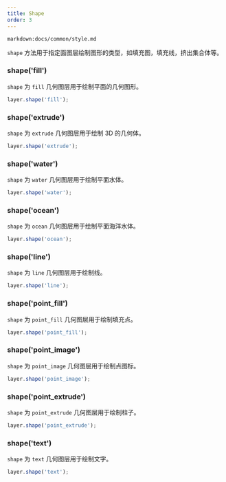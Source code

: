 ```yaml
---
title: Shape
order: 3
---
```


`markdown:docs/common/style.md`

`shape` 方法用于指定面图层绘制图形的类型，如填充图，填充线，挤出集合体等。

### shape('fill')

`shape` 为 `fill` 几何图层用于绘制平面的几何图形。

```js
layer.shape('fill');
```

### shape('extrude')

`shape` 为 `extrude` 几何图层用于绘制 3D 的几何体。

```js
layer.shape('extrude');
```

### shape('water')

`shape` 为 `water` 几何图层用于绘制平面水体。

```js
layer.shape('water');
```

### shape('ocean')

`shape` 为 `ocean` 几何图层用于绘制平面海洋水体。

```js
layer.shape('ocean');
```

### shape('line')

`shape` 为 `line` 几何图层用于绘制线。

```js
layer.shape('line');
```

### shape('point_fill')

`shape` 为 `point_fill` 几何图层用于绘制填充点。

```js
layer.shape('point_fill');
```

### shape('point_image')

`shape` 为 `point_image` 几何图层用于绘制点图标。

```js
layer.shape('point_image');
```

### shape('point_extrude')

`shape` 为 `point_extrude` 几何图层用于绘制柱子。

```js
layer.shape('point_extrude');
```

### shape('text')

`shape` 为 `text` 几何图层用于绘制文字。

```js
layer.shape('text');
```
